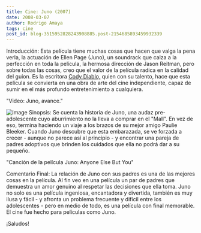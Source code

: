 ```yaml
---
title: Cine: Juno (2007)
date: 2008-03-07
author: Rodrigo Amaya
tags: cine
post_id: blog-3515952828243908885.post-2154685893459932339
---
```


Introducción: Esta película tiene muchas cosas que hacen que valga la pena verla, la actuación de Ellen Page (Juno), un soundrack que calza a la perfección en toda la película, la hermosa dirección de Jason Reitman, pero sobre todas las cosas, creo que el valor de la película radica en la calidad del guion. Es la escritora [Cody Diablo,](https://diablocody.blogspot.com/) quien con su talento, hace que esta película se convierta en una obra de arte del cine independiente, capaz de sumir en el más profundo entretenimiento a cualquiera.

"Video:
Juno, avance."

![image](https://www.reelmovienews.com/images/gallery/the-juno-movie-poster_292x410.jpg)    Sinopsis: Se
cuenta la historia de Juno, una audaz pre-adolescente cuyo aburrimiento no la lleva a comprar en el "Mall". En vez de eso, termina haciendo un viaje a los brazos de su mejor amigo Paulie Bleeker. Cuando Juno descubre que esta embarazada, se ve forzada a crecer - aunque no parece así al principio - y encontrar una pareja de padres adoptivos que brinden los cuidados que ella no podrá dar a su pequeño.

"Canción
de la película Juno: Anyone Else But You"

Comentario Final: La relación de Juno con sus padres es una de las mejores cosas en la película. Al fin veo en una película un par de padres que demuestra un amor genuino al respetar las decisiones que ella toma. Juno no solo es una película ingeniosa, encantadora y divertida, también es muy ilusa y fácil - y afronta un problema frecuente y difícil entre los adolescentes - pero en medio de todo, es una película con final memorable. El cine fue hecho para películas como Juno.

¡Saludos!